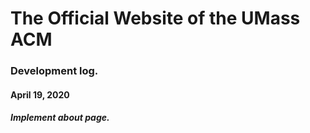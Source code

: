 # The Official Website of the UMass ACM

### Development log.

#### April 19, 2020
##### Implement about page. 
